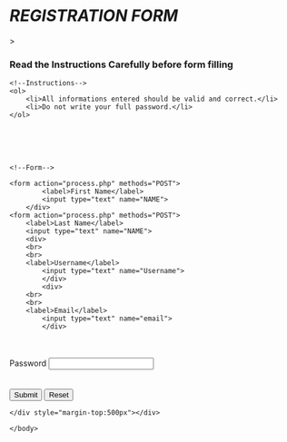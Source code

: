 <!DOCTYPE html>
<html>
	<head>
		<title>REGISTRATION FORM</title>
	</head>
<body>
	<!-- Heading -->
	<h1><em>REGISTRATION FORM</em></h1>>
	<h3>Read the Instructions Carefully before form filling</h3>


	<!--Instructions-->
	<ol>
		<li>All informations entered should be valid and correct.</li>
		<li>Do not write your full password.</li>
	</ol>
<br>
<br>
<br>

	<!--Form-->
	
	<form action="process.php" methods="POST">
			<label>First Name</label>
			<input type="text" name="NAME">
		</div>
	<form action="process.php" methods="POST">
		<label>Last Name</label>
		<input type="text" name="NAME">
		<div>
		<br>
		<br>	
		<label>Username</label>
			<input type="text" name="Username">
			</div>
			<div>
		<br>
		<br>	
		<label>Email</label>
			<input type="text" name="email">
			</div>
<div>
		<br>
		<br>	
		<label>Password</label>
			<input type="text" name="password">
			</div>
			<br>
			<br>
			<input type="Submit" name="Submit">		
			<input type="Reset" name="Reset">

	</div style="margin-top:500px"></div>

	</body>
</html>

